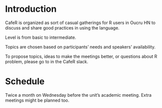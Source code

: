 
<!-- README.md is generated from README.Rmd. Please edit that file -->

# Introduction

CafeR is organized as sort of casual gatherings for R users in Oucru HN
to discuss and share good practices in using the language.

Level is from basic to intermediate.

Topics are chosen based on participants’ needs and speakers’
availability.

To propose topics, ideas to make the meetings better, or questions about
R problem, please go to in the CafeR slack.

# Schedule

Twice a month on Wednesday before the unit’s academic meeting. Extra
meetings might be planned too.
